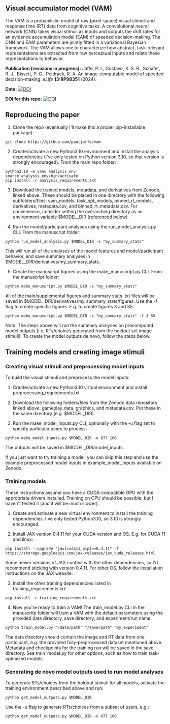 Visual accumulator model (VAM)
------------

The VAM is a probabilistic model of raw (pixel-space) visual stimuli and response time (RT) data from cognitive tasks. A convolutional neural network (CNN) takes visual stimuli as inputs and outputs the drift rates for an evidence accumulation model (EAM) of speeded decision-making. The CNN and EAM parameters are jointly fitted in a variational Bayesian framework. The VAM allows one to characterize how abstract, task-relevant representations are extracted from raw perceptual inputs and relate these representations to behavior.

**Publication (revisions in progress):** Jaffe, P. I., Gustavo, X. S. R., Schafer, R. J., Bissett, P. G., Poldrack, R. A. An image-computable model of speeded decision-making. *eLife* **13:RP98351** (2024).

**Data:** [![DOI](https://zenodo.org/badge/DOI/10.5281/zenodo.10775514.svg)](https://doi.org/10.5281/zenodo.10775514)

**DOI for this repo:** [![DOI](https://zenodo.org/badge/766245281.svg)](https://zenodo.org/doi/10.5281/zenodo.10864120)

Reproducing the paper
------------
1) Clone the repo (eventually I'll make this a proper pip-installable package):

```
git clone https://github.com/pauljaffe/vam
```

2) Create/activate a new Python3.10 environment and install the analysis dependencies (I've only tested on Python version 3.10, so that version is strongly encouraged). From the main repo folder:

```
python3.10 -m venv analysis_env
source analysis_env/bin/activate
pip install -r analysis_requirements.txt
```

3) Download the trained models, metadata, and derivatives from Zenodo, linked above. These should be placed in one directory with the following subfolders/files: vam_models, task_opt_models, binned_rt_models, derivatives, metadata.csv, and binned_rt_metadata.csv. For convenience, consider setting the overarching directory as an environment variable $MODEL_DIR (referenced below).

4) Run the model/participant analyses using the run_model_analysis.py CLI. From the manuscript folder:

```
python run_model_analysis.py $MODEL_DIR -s "my_summary_stats"
```

This will run all of the analyses of the model features and model/participant behavior, and save summary analyses in $MODEL_DIR/derivatives/my_summary_stats.

5) Create the manuscript figures using the make_manuscript.py CLI. From the manuscript folder:

```
python make_manuscript.py $MODEL_DIR -s "my_summary_stats"
```

All of the main/supplemental figures and summary stats .txt files will be saved in $MODEL_DIR/derivatives/my_summary_stats/figures. Use the -f flag to create specific figures. E.g. to create figures 3 and S5:

```
python make_manuscript.py $MODEL_DIR -s "my_summary_stats" -f 3 S5
```

Note: The steps above will run the summary analyses on precomputed model outputs (i.e. RTs/choices generated from the holdout set image stimuli). To create the model outputs de novo, follow the steps below.

Training models and creating image stimuli
------------

### Creating visual stimuli and preprocessing model inputs
To build the visual stimuli and preprocess the model inputs:

1) Create/activate a new Python3.10 virtual environment and install preprocessing_requirements.txt

2) Download the following folders/files from the Zenodo data repository linked above: gameplay_data, graphics, and metadata.csv. Put these in the same directory (e.g. $MODEL_DIR).

3) Run the make_model_inputs.py CLI, optionally with the -u flag set to specify particular users to process:

```
python make_model_inputs.py $MODEL_DIR -u 677 166
```

The outputs will be saved in $MODEL_DIR/model_inputs.

If you just want to try training a model, you can skip this step and use the example preprocessed model inputs in example_model_inputs available on Zenodo.

### Training models
These instructions assume you have a CUDA-compatible GPU with the appropriate drivers installed. Training on CPU should be possible, but I haven't tested it (and it will be much slower).

1) Create and activate a new virtual environment to install the training dependencies. I've only tested Python3.10, so 3.10 is strongly encouraged.

2) Install JAX version 0.4.11 for your CUDA version and OS. E.g. for CUDA 11 and linux:

```
pip install --upgrade "jax[cuda11_pip]==0.4.11" -f https://storage.googleapis.com/jax-releases/jax_cuda_releases.html
```

Some newer versions of JAX conflict with the other dependencies, so I'd recommend sticking with version 0.4.11. For other OS, follow the installation instructions on the JAX website.

3) Install the other training dependencies listed in training_requirements.txt:

```
pip install -r training_requirements.txt
```

4) Now you're ready to train a VAM! The train_model.py CLI in the manuscritp folder will train a VAM with the default parameters using the provided data directory, save directory, and experiment/run name:

```
python train_model.py "/data/path" "/save/path" "my_experiment"
```

The data directory should contain the image and RT data from one participant, e.g. the provided fully-preprocessed dataset mentioned above. Metadata and checkpoints for the training run will be saved in the save directory. See train_model.py for other options, such as how to train task-optimized models.

### Generating de novo model outputs used to run model analyses
To generate RTs/choices from the holdout stimuli for all models, activate the training environment described above and run:

```
python get_model_outputs.py $MODEL_DIR
```

Use the -u flag to generate RTs/choices from a subset of users, e.g.:

```
python get_model_outputs.py $MODEL_DIR -u 677 166
```


